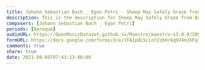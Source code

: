 ```yaml
---
title: Johann Sebastian Bach _ Egon Petri - Sheep May Safely Graze from Bach's Birthday Cantata (2)
description: This is the description for Sheep May Safely Graze from Bach's Birthday Cantata by Johann Sebastian Bach _ Egon Petri
composers: [Johann Sebastian Bach _ Egon Petri]
periods: [Baroque]
audioURL: https://OpenMusicDataset.github.io/Maestro/maestro-v3.0.0/2004/MIDI-Unprocessed_XP_14_R1_2004_01-03_ORIG_MID--AUDIO_14_R1_2004_01_Track01_wav.midi
formURL: https://docs.google.com/forms/d/e/1FAIpQLSciof2zbHrAq6V4mJXFq7fycsQWgWg5fNbtuAD-I6B5ecNgIw/viewform
comments: true
share: true
date: 2021-08-08T07:43:13-06:00
---
```

